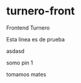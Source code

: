 # turnero-front
Frontend Turnero



Esta linea es de prueba


asdasd


somo pin 1


tomamos mates


